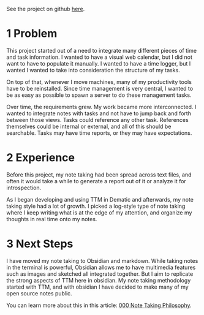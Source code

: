 See the project on github [here](https://github.com/LanHikari22/TTM).

# 1 Problem

This project started out of a need to integrate many different pieces of time and task information. I wanted to have a visual web calendar, but I did not want to have to populate it manually. I wanted to have a time logger, but I wanted I wanted to take into consideration the structure of my tasks.

On top of that, whenever I move machines, many of my productivity tools have to be reinstalled. Since time management is very central, I wanted to be as easy as possible to spawn a server to do these management tasks.

Over time, the requirements grew. My work became more interconnected. I wanted to integrate notes with tasks and not have to jump back and forth between those views. Tasks could reference any other task. References themselves could be internal or external, and all of this should be searchable. Tasks may have time reports, or they may have expectations.

# 2 Experience

Before this project, my note taking had been spread across text files, and often it would take a while to generate a report out of it or analyze it for introspection.

As I began developing and using TTM in Dematic and afterwards, my note taking style had a lot of growth. I picked a log-style type of note taking where I keep writing what is at the edge of my attention, and organize my thoughts in real time onto my notes.

# 3 Next Steps

I have moved my note taking to Obsidian and markdown. While taking notes in the terminal is powerful, Obsidian allows me to have multimedia features such as images and sketched all integrated together. But I aim to replicate the strong aspects of TTM here in obsidian. My note taking methodology started with TTM, and with obsidian I have decided to make many of my open source notes public.

You can learn more about this in this article: [000 Note Taking Philosophy](../articles/2025/000%20Note%20Taking%20Philosophy.md).
